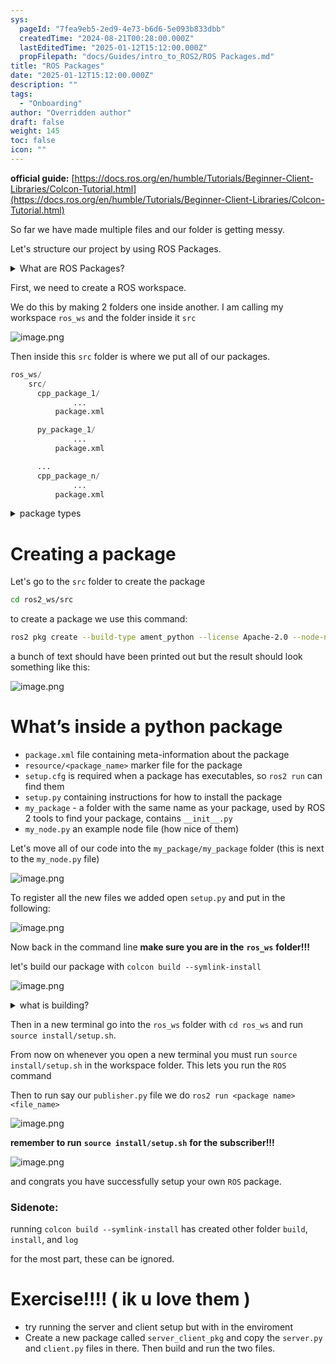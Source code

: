 ```yaml
---
sys:
  pageId: "7fea9eb5-2ed9-4e73-b6d6-5e093b833dbb"
  createdTime: "2024-08-21T00:28:00.000Z"
  lastEditedTime: "2025-01-12T15:12:00.000Z"
  propFilepath: "docs/Guides/intro_to_ROS2/ROS Packages.md"
title: "ROS Packages"
date: "2025-01-12T15:12:00.000Z"
description: ""
tags:
  - "Onboarding"
author: "Overridden author"
draft: false
weight: 145
toc: false
icon: ""
---
```


**official guide:** [https://docs.ros.org/en/humble/Tutorials/Beginner-Client-Libraries/Colcon-Tutorial.html](https://docs.ros.org/en/humble/Tutorials/Beginner-Client-Libraries/Colcon-Tutorial.html)

So far we have made multiple files and our folder is getting messy.

Let's structure our project by using ROS Packages.

<details>

<summary>What are ROS Packages?</summary>

ROS Packages are, as the name implies, packages of code that are highly sharable between ROS developers.

They consist of a folder, `package.xml` file, and source code

```python
      cpp_package_1/
		      ... imagine much code files here ..
          package.xml
```

</details>

First, we need to create a ROS workspace.

We do this by making 2 folders one inside another. I am calling my workspace `ros_ws` and the folder inside it `src`

![image.png](https://prod-files-secure.s3.us-west-2.amazonaws.com/d518164a-d88e-44d1-a4ee-3adb3bd8bce0/70706947-fd18-4537-a67b-e12946812d31/image.png?X-Amz-Algorithm=AWS4-HMAC-SHA256&X-Amz-Content-Sha256=UNSIGNED-PAYLOAD&X-Amz-Credential=ASIAZI2LB466SIVQGOPX%2F20250506%2Fus-west-2%2Fs3%2Faws4_request&X-Amz-Date=20250506T151105Z&X-Amz-Expires=3600&X-Amz-Security-Token=IQoJb3JpZ2luX2VjEJ%2F%2F%2F%2F%2F%2F%2F%2F%2F%2F%2FwEaCXVzLXdlc3QtMiJIMEYCIQDab001BTpNx8Pq3bPQ2iSrzaAL86wFCnejl7HiLe24%2FQIhAL%2BT5b3mqau4JTnhlDcCPtnXOEtxk6lv7Hyw3uXxdp8FKv8DCEgQABoMNjM3NDIzMTgzODA1IgxTJ9I8GwDHi76ZwWsq3APDLh11gc7dc30aV8s3w%2Bp0DLeiDMnORbBo8R8BG9qzUyoipt7JVJ5dpenA68fKzBHQ1Y5vNxgciQ4EYBDE4FudgOvUfCx7ucnRNFYlEP0BPPFUsoIuShk7l9ZElUNbHB3Cubx2UyC9jMZjMGIJ%2BAsGgitlwUZMeKt2vqUnVwIz7usjQMYU1tMVVVuiRAMHHrb%2BFHeFqUuAuzPVsGdm130mfowZIjGQPyRys%2BUzj%2FsuB9qZV9ZRD0XAvePO04NuBFyL%2BEI8ZjvIopLd1c%2BSzwZNoaWwY6gXdnhgQjmpsao9gI12oMCtOnyy1hkjt%2BStG8dIu30Q6RL%2Fn1jZURcItv2kpi3NokSrsA41gw2bat1EPAyoDNQYZHNAYdPuSm4Uy30vBmyhxdPMI1KhrrNKyiRYS%2BRGNjI9%2FEVUWEyuShOeV8QjWs3Jk57gcG8m39lyWmIzfHtCLM8EYqJAXBNPLbzlrDyRz1J0xpLX83PfX37XtjTjdJSzT7SGCZ%2BRT%2BavyczcVCgyuHeGx%2Bp%2B%2BubLANsQp2%2Fr7vesKKpx5GmiDp0Yntub5HcCYC23%2F2U2e7FDoxP7Z5WexOEgpAG7fruVHv5CJ0oEZz2YNYOr6e%2Fky51Wxt7iegZk3eHkiLZVczDHzOjABjqkAT54%2B%2F1n23XTXhm8CDXN6NBuT341wHEg75nJwXqIGB9NbmaT1rkkALw5L5hRi9ewxo%2BACZtrOsbAEqrEFt%2BSnRLMFJwKoRPavH2WNSCWkBWlkquJmc3JFw5hh4g7bPvocClk6LP%2BIO9cZvCSY0NJJr0GmIn7tewdUByjtGema%2FTnQgwvC156qEOgYykyYWeG4DHkZv%2BbFSuSw1cLz96bSyx69Xir&X-Amz-Signature=b809725cbee5a101672e907c7d3916a4efac8a56e97059248f2b96f9eb7cacbf&X-Amz-SignedHeaders=host&x-id=GetObject)

Then inside this `src` folder is where we put all of our packages.

```python
ros_ws/
    src/
      cpp_package_1/
		      ...
          package.xml

      py_package_1/
		      ...
          package.xml

      ...
      cpp_package_n/
		      ...
          package.xml

```

<details>

<summary>package types</summary>

packages can be either `C++` or python.

the intern file structure is different for each but for this guide we will stick to creating python packages

</details>

# Creating a package

Let's go to the `src` folder to create the package

```bash
cd ros2_ws/src
```

to create a package we use this command:

```bash
ros2 pkg create --build-type ament_python --license Apache-2.0 --node-name my_node my_package
```

a bunch of text should have been printed out but the result should look something like this:

![image.png](https://prod-files-secure.s3.us-west-2.amazonaws.com/d518164a-d88e-44d1-a4ee-3adb3bd8bce0/e6cf1e3f-8512-4a3e-b131-079f800bf3e8/image.png?X-Amz-Algorithm=AWS4-HMAC-SHA256&X-Amz-Content-Sha256=UNSIGNED-PAYLOAD&X-Amz-Credential=ASIAZI2LB466SIVQGOPX%2F20250506%2Fus-west-2%2Fs3%2Faws4_request&X-Amz-Date=20250506T151105Z&X-Amz-Expires=3600&X-Amz-Security-Token=IQoJb3JpZ2luX2VjEJ%2F%2F%2F%2F%2F%2F%2F%2F%2F%2F%2FwEaCXVzLXdlc3QtMiJIMEYCIQDab001BTpNx8Pq3bPQ2iSrzaAL86wFCnejl7HiLe24%2FQIhAL%2BT5b3mqau4JTnhlDcCPtnXOEtxk6lv7Hyw3uXxdp8FKv8DCEgQABoMNjM3NDIzMTgzODA1IgxTJ9I8GwDHi76ZwWsq3APDLh11gc7dc30aV8s3w%2Bp0DLeiDMnORbBo8R8BG9qzUyoipt7JVJ5dpenA68fKzBHQ1Y5vNxgciQ4EYBDE4FudgOvUfCx7ucnRNFYlEP0BPPFUsoIuShk7l9ZElUNbHB3Cubx2UyC9jMZjMGIJ%2BAsGgitlwUZMeKt2vqUnVwIz7usjQMYU1tMVVVuiRAMHHrb%2BFHeFqUuAuzPVsGdm130mfowZIjGQPyRys%2BUzj%2FsuB9qZV9ZRD0XAvePO04NuBFyL%2BEI8ZjvIopLd1c%2BSzwZNoaWwY6gXdnhgQjmpsao9gI12oMCtOnyy1hkjt%2BStG8dIu30Q6RL%2Fn1jZURcItv2kpi3NokSrsA41gw2bat1EPAyoDNQYZHNAYdPuSm4Uy30vBmyhxdPMI1KhrrNKyiRYS%2BRGNjI9%2FEVUWEyuShOeV8QjWs3Jk57gcG8m39lyWmIzfHtCLM8EYqJAXBNPLbzlrDyRz1J0xpLX83PfX37XtjTjdJSzT7SGCZ%2BRT%2BavyczcVCgyuHeGx%2Bp%2B%2BubLANsQp2%2Fr7vesKKpx5GmiDp0Yntub5HcCYC23%2F2U2e7FDoxP7Z5WexOEgpAG7fruVHv5CJ0oEZz2YNYOr6e%2Fky51Wxt7iegZk3eHkiLZVczDHzOjABjqkAT54%2B%2F1n23XTXhm8CDXN6NBuT341wHEg75nJwXqIGB9NbmaT1rkkALw5L5hRi9ewxo%2BACZtrOsbAEqrEFt%2BSnRLMFJwKoRPavH2WNSCWkBWlkquJmc3JFw5hh4g7bPvocClk6LP%2BIO9cZvCSY0NJJr0GmIn7tewdUByjtGema%2FTnQgwvC156qEOgYykyYWeG4DHkZv%2BbFSuSw1cLz96bSyx69Xir&X-Amz-Signature=6212309e295f0cd40c2d7895d0676c593b00d9a306e6cee743d73c11c7905301&X-Amz-SignedHeaders=host&x-id=GetObject)

# What’s inside a python package

- `package.xml` file containing meta-information about the package
- `resource/<package_name>` marker file for the package
- `setup.cfg` is required when a package has executables, so `ros2 run` can find them
- `setup.py` containing instructions for how to install the package
- `my_package` - a folder with the same name as your package, used by ROS 2 tools to find your package, contains `__init__.py`
- `my_node.py` an example node file (how nice of them)

Let's move all of our code into the `my_package/my_package` folder (this is next to the `my_node.py` file)

![image.png](https://prod-files-secure.s3.us-west-2.amazonaws.com/d518164a-d88e-44d1-a4ee-3adb3bd8bce0/9ce58f11-0da9-4d3e-b86d-506a9685d378/image.png?X-Amz-Algorithm=AWS4-HMAC-SHA256&X-Amz-Content-Sha256=UNSIGNED-PAYLOAD&X-Amz-Credential=ASIAZI2LB466SIVQGOPX%2F20250506%2Fus-west-2%2Fs3%2Faws4_request&X-Amz-Date=20250506T151105Z&X-Amz-Expires=3600&X-Amz-Security-Token=IQoJb3JpZ2luX2VjEJ%2F%2F%2F%2F%2F%2F%2F%2F%2F%2F%2FwEaCXVzLXdlc3QtMiJIMEYCIQDab001BTpNx8Pq3bPQ2iSrzaAL86wFCnejl7HiLe24%2FQIhAL%2BT5b3mqau4JTnhlDcCPtnXOEtxk6lv7Hyw3uXxdp8FKv8DCEgQABoMNjM3NDIzMTgzODA1IgxTJ9I8GwDHi76ZwWsq3APDLh11gc7dc30aV8s3w%2Bp0DLeiDMnORbBo8R8BG9qzUyoipt7JVJ5dpenA68fKzBHQ1Y5vNxgciQ4EYBDE4FudgOvUfCx7ucnRNFYlEP0BPPFUsoIuShk7l9ZElUNbHB3Cubx2UyC9jMZjMGIJ%2BAsGgitlwUZMeKt2vqUnVwIz7usjQMYU1tMVVVuiRAMHHrb%2BFHeFqUuAuzPVsGdm130mfowZIjGQPyRys%2BUzj%2FsuB9qZV9ZRD0XAvePO04NuBFyL%2BEI8ZjvIopLd1c%2BSzwZNoaWwY6gXdnhgQjmpsao9gI12oMCtOnyy1hkjt%2BStG8dIu30Q6RL%2Fn1jZURcItv2kpi3NokSrsA41gw2bat1EPAyoDNQYZHNAYdPuSm4Uy30vBmyhxdPMI1KhrrNKyiRYS%2BRGNjI9%2FEVUWEyuShOeV8QjWs3Jk57gcG8m39lyWmIzfHtCLM8EYqJAXBNPLbzlrDyRz1J0xpLX83PfX37XtjTjdJSzT7SGCZ%2BRT%2BavyczcVCgyuHeGx%2Bp%2B%2BubLANsQp2%2Fr7vesKKpx5GmiDp0Yntub5HcCYC23%2F2U2e7FDoxP7Z5WexOEgpAG7fruVHv5CJ0oEZz2YNYOr6e%2Fky51Wxt7iegZk3eHkiLZVczDHzOjABjqkAT54%2B%2F1n23XTXhm8CDXN6NBuT341wHEg75nJwXqIGB9NbmaT1rkkALw5L5hRi9ewxo%2BACZtrOsbAEqrEFt%2BSnRLMFJwKoRPavH2WNSCWkBWlkquJmc3JFw5hh4g7bPvocClk6LP%2BIO9cZvCSY0NJJr0GmIn7tewdUByjtGema%2FTnQgwvC156qEOgYykyYWeG4DHkZv%2BbFSuSw1cLz96bSyx69Xir&X-Amz-Signature=29a3d40647092015421f431a6cc323956dd4ba65b3f95e558f3664a1dcdc3f3a&X-Amz-SignedHeaders=host&x-id=GetObject)

To register all the new files we added open `setup.py` and put in the following:

![image.png](https://prod-files-secure.s3.us-west-2.amazonaws.com/d518164a-d88e-44d1-a4ee-3adb3bd8bce0/1cd7c262-4cae-4496-9d75-c178537d24a2/image.png?X-Amz-Algorithm=AWS4-HMAC-SHA256&X-Amz-Content-Sha256=UNSIGNED-PAYLOAD&X-Amz-Credential=ASIAZI2LB466SIVQGOPX%2F20250506%2Fus-west-2%2Fs3%2Faws4_request&X-Amz-Date=20250506T151105Z&X-Amz-Expires=3600&X-Amz-Security-Token=IQoJb3JpZ2luX2VjEJ%2F%2F%2F%2F%2F%2F%2F%2F%2F%2F%2FwEaCXVzLXdlc3QtMiJIMEYCIQDab001BTpNx8Pq3bPQ2iSrzaAL86wFCnejl7HiLe24%2FQIhAL%2BT5b3mqau4JTnhlDcCPtnXOEtxk6lv7Hyw3uXxdp8FKv8DCEgQABoMNjM3NDIzMTgzODA1IgxTJ9I8GwDHi76ZwWsq3APDLh11gc7dc30aV8s3w%2Bp0DLeiDMnORbBo8R8BG9qzUyoipt7JVJ5dpenA68fKzBHQ1Y5vNxgciQ4EYBDE4FudgOvUfCx7ucnRNFYlEP0BPPFUsoIuShk7l9ZElUNbHB3Cubx2UyC9jMZjMGIJ%2BAsGgitlwUZMeKt2vqUnVwIz7usjQMYU1tMVVVuiRAMHHrb%2BFHeFqUuAuzPVsGdm130mfowZIjGQPyRys%2BUzj%2FsuB9qZV9ZRD0XAvePO04NuBFyL%2BEI8ZjvIopLd1c%2BSzwZNoaWwY6gXdnhgQjmpsao9gI12oMCtOnyy1hkjt%2BStG8dIu30Q6RL%2Fn1jZURcItv2kpi3NokSrsA41gw2bat1EPAyoDNQYZHNAYdPuSm4Uy30vBmyhxdPMI1KhrrNKyiRYS%2BRGNjI9%2FEVUWEyuShOeV8QjWs3Jk57gcG8m39lyWmIzfHtCLM8EYqJAXBNPLbzlrDyRz1J0xpLX83PfX37XtjTjdJSzT7SGCZ%2BRT%2BavyczcVCgyuHeGx%2Bp%2B%2BubLANsQp2%2Fr7vesKKpx5GmiDp0Yntub5HcCYC23%2F2U2e7FDoxP7Z5WexOEgpAG7fruVHv5CJ0oEZz2YNYOr6e%2Fky51Wxt7iegZk3eHkiLZVczDHzOjABjqkAT54%2B%2F1n23XTXhm8CDXN6NBuT341wHEg75nJwXqIGB9NbmaT1rkkALw5L5hRi9ewxo%2BACZtrOsbAEqrEFt%2BSnRLMFJwKoRPavH2WNSCWkBWlkquJmc3JFw5hh4g7bPvocClk6LP%2BIO9cZvCSY0NJJr0GmIn7tewdUByjtGema%2FTnQgwvC156qEOgYykyYWeG4DHkZv%2BbFSuSw1cLz96bSyx69Xir&X-Amz-Signature=88da562bdb6977d3020dea906572450fa7c59aff0b3d1e97fa5078f922a0761f&X-Amz-SignedHeaders=host&x-id=GetObject)

Now back in the command line **make sure you are in the** **`ros_ws`** **folder!!!**

let's build our package with `colcon build --symlink-install`

![image.png](https://prod-files-secure.s3.us-west-2.amazonaws.com/d518164a-d88e-44d1-a4ee-3adb3bd8bce0/2f2a0d27-b173-48fd-b189-5f5c0ce65619/image.png?X-Amz-Algorithm=AWS4-HMAC-SHA256&X-Amz-Content-Sha256=UNSIGNED-PAYLOAD&X-Amz-Credential=ASIAZI2LB466SIVQGOPX%2F20250506%2Fus-west-2%2Fs3%2Faws4_request&X-Amz-Date=20250506T151105Z&X-Amz-Expires=3600&X-Amz-Security-Token=IQoJb3JpZ2luX2VjEJ%2F%2F%2F%2F%2F%2F%2F%2F%2F%2F%2FwEaCXVzLXdlc3QtMiJIMEYCIQDab001BTpNx8Pq3bPQ2iSrzaAL86wFCnejl7HiLe24%2FQIhAL%2BT5b3mqau4JTnhlDcCPtnXOEtxk6lv7Hyw3uXxdp8FKv8DCEgQABoMNjM3NDIzMTgzODA1IgxTJ9I8GwDHi76ZwWsq3APDLh11gc7dc30aV8s3w%2Bp0DLeiDMnORbBo8R8BG9qzUyoipt7JVJ5dpenA68fKzBHQ1Y5vNxgciQ4EYBDE4FudgOvUfCx7ucnRNFYlEP0BPPFUsoIuShk7l9ZElUNbHB3Cubx2UyC9jMZjMGIJ%2BAsGgitlwUZMeKt2vqUnVwIz7usjQMYU1tMVVVuiRAMHHrb%2BFHeFqUuAuzPVsGdm130mfowZIjGQPyRys%2BUzj%2FsuB9qZV9ZRD0XAvePO04NuBFyL%2BEI8ZjvIopLd1c%2BSzwZNoaWwY6gXdnhgQjmpsao9gI12oMCtOnyy1hkjt%2BStG8dIu30Q6RL%2Fn1jZURcItv2kpi3NokSrsA41gw2bat1EPAyoDNQYZHNAYdPuSm4Uy30vBmyhxdPMI1KhrrNKyiRYS%2BRGNjI9%2FEVUWEyuShOeV8QjWs3Jk57gcG8m39lyWmIzfHtCLM8EYqJAXBNPLbzlrDyRz1J0xpLX83PfX37XtjTjdJSzT7SGCZ%2BRT%2BavyczcVCgyuHeGx%2Bp%2B%2BubLANsQp2%2Fr7vesKKpx5GmiDp0Yntub5HcCYC23%2F2U2e7FDoxP7Z5WexOEgpAG7fruVHv5CJ0oEZz2YNYOr6e%2Fky51Wxt7iegZk3eHkiLZVczDHzOjABjqkAT54%2B%2F1n23XTXhm8CDXN6NBuT341wHEg75nJwXqIGB9NbmaT1rkkALw5L5hRi9ewxo%2BACZtrOsbAEqrEFt%2BSnRLMFJwKoRPavH2WNSCWkBWlkquJmc3JFw5hh4g7bPvocClk6LP%2BIO9cZvCSY0NJJr0GmIn7tewdUByjtGema%2FTnQgwvC156qEOgYykyYWeG4DHkZv%2BbFSuSw1cLz96bSyx69Xir&X-Amz-Signature=94cba2b4e529fc215f7222cd6d0c60f1809f9ec348cc723e4fa0ecf2d27b333e&X-Amz-SignedHeaders=host&x-id=GetObject)

<details>

<summary>what is building?</summary>

if you are a CS major at Rose-Hulman you will learn the answer to this in CSSE132

but TLDR; is it combines all the code files into one program that can be run easily 

</details>

Then in a new terminal go into the `ros_ws` folder with `cd ros_ws` and run `source install/setup.sh`. 

From now on whenever you open a new terminal you must run `source install/setup.sh` in the workspace folder. This lets you run the `ROS` command

Then to run say our `publisher.py` file we do `ros2 run <package name> <file_name>`

![image.png](https://prod-files-secure.s3.us-west-2.amazonaws.com/d518164a-d88e-44d1-a4ee-3adb3bd8bce0/4f4b1219-3a44-4632-aa0a-ce3471699f59/image.png?X-Amz-Algorithm=AWS4-HMAC-SHA256&X-Amz-Content-Sha256=UNSIGNED-PAYLOAD&X-Amz-Credential=ASIAZI2LB466SIVQGOPX%2F20250506%2Fus-west-2%2Fs3%2Faws4_request&X-Amz-Date=20250506T151105Z&X-Amz-Expires=3600&X-Amz-Security-Token=IQoJb3JpZ2luX2VjEJ%2F%2F%2F%2F%2F%2F%2F%2F%2F%2F%2FwEaCXVzLXdlc3QtMiJIMEYCIQDab001BTpNx8Pq3bPQ2iSrzaAL86wFCnejl7HiLe24%2FQIhAL%2BT5b3mqau4JTnhlDcCPtnXOEtxk6lv7Hyw3uXxdp8FKv8DCEgQABoMNjM3NDIzMTgzODA1IgxTJ9I8GwDHi76ZwWsq3APDLh11gc7dc30aV8s3w%2Bp0DLeiDMnORbBo8R8BG9qzUyoipt7JVJ5dpenA68fKzBHQ1Y5vNxgciQ4EYBDE4FudgOvUfCx7ucnRNFYlEP0BPPFUsoIuShk7l9ZElUNbHB3Cubx2UyC9jMZjMGIJ%2BAsGgitlwUZMeKt2vqUnVwIz7usjQMYU1tMVVVuiRAMHHrb%2BFHeFqUuAuzPVsGdm130mfowZIjGQPyRys%2BUzj%2FsuB9qZV9ZRD0XAvePO04NuBFyL%2BEI8ZjvIopLd1c%2BSzwZNoaWwY6gXdnhgQjmpsao9gI12oMCtOnyy1hkjt%2BStG8dIu30Q6RL%2Fn1jZURcItv2kpi3NokSrsA41gw2bat1EPAyoDNQYZHNAYdPuSm4Uy30vBmyhxdPMI1KhrrNKyiRYS%2BRGNjI9%2FEVUWEyuShOeV8QjWs3Jk57gcG8m39lyWmIzfHtCLM8EYqJAXBNPLbzlrDyRz1J0xpLX83PfX37XtjTjdJSzT7SGCZ%2BRT%2BavyczcVCgyuHeGx%2Bp%2B%2BubLANsQp2%2Fr7vesKKpx5GmiDp0Yntub5HcCYC23%2F2U2e7FDoxP7Z5WexOEgpAG7fruVHv5CJ0oEZz2YNYOr6e%2Fky51Wxt7iegZk3eHkiLZVczDHzOjABjqkAT54%2B%2F1n23XTXhm8CDXN6NBuT341wHEg75nJwXqIGB9NbmaT1rkkALw5L5hRi9ewxo%2BACZtrOsbAEqrEFt%2BSnRLMFJwKoRPavH2WNSCWkBWlkquJmc3JFw5hh4g7bPvocClk6LP%2BIO9cZvCSY0NJJr0GmIn7tewdUByjtGema%2FTnQgwvC156qEOgYykyYWeG4DHkZv%2BbFSuSw1cLz96bSyx69Xir&X-Amz-Signature=dace89057aa1a9e421141d06fec97359e19e7ebb9085d48063d5357a58b46f81&X-Amz-SignedHeaders=host&x-id=GetObject)

**remember to run** **`source install/setup.sh`** **for the subscriber!!!**

![image.png](https://prod-files-secure.s3.us-west-2.amazonaws.com/d518164a-d88e-44d1-a4ee-3adb3bd8bce0/02121119-dad4-49ec-8356-c956108b4243/image.png?X-Amz-Algorithm=AWS4-HMAC-SHA256&X-Amz-Content-Sha256=UNSIGNED-PAYLOAD&X-Amz-Credential=ASIAZI2LB466SIVQGOPX%2F20250506%2Fus-west-2%2Fs3%2Faws4_request&X-Amz-Date=20250506T151105Z&X-Amz-Expires=3600&X-Amz-Security-Token=IQoJb3JpZ2luX2VjEJ%2F%2F%2F%2F%2F%2F%2F%2F%2F%2F%2FwEaCXVzLXdlc3QtMiJIMEYCIQDab001BTpNx8Pq3bPQ2iSrzaAL86wFCnejl7HiLe24%2FQIhAL%2BT5b3mqau4JTnhlDcCPtnXOEtxk6lv7Hyw3uXxdp8FKv8DCEgQABoMNjM3NDIzMTgzODA1IgxTJ9I8GwDHi76ZwWsq3APDLh11gc7dc30aV8s3w%2Bp0DLeiDMnORbBo8R8BG9qzUyoipt7JVJ5dpenA68fKzBHQ1Y5vNxgciQ4EYBDE4FudgOvUfCx7ucnRNFYlEP0BPPFUsoIuShk7l9ZElUNbHB3Cubx2UyC9jMZjMGIJ%2BAsGgitlwUZMeKt2vqUnVwIz7usjQMYU1tMVVVuiRAMHHrb%2BFHeFqUuAuzPVsGdm130mfowZIjGQPyRys%2BUzj%2FsuB9qZV9ZRD0XAvePO04NuBFyL%2BEI8ZjvIopLd1c%2BSzwZNoaWwY6gXdnhgQjmpsao9gI12oMCtOnyy1hkjt%2BStG8dIu30Q6RL%2Fn1jZURcItv2kpi3NokSrsA41gw2bat1EPAyoDNQYZHNAYdPuSm4Uy30vBmyhxdPMI1KhrrNKyiRYS%2BRGNjI9%2FEVUWEyuShOeV8QjWs3Jk57gcG8m39lyWmIzfHtCLM8EYqJAXBNPLbzlrDyRz1J0xpLX83PfX37XtjTjdJSzT7SGCZ%2BRT%2BavyczcVCgyuHeGx%2Bp%2B%2BubLANsQp2%2Fr7vesKKpx5GmiDp0Yntub5HcCYC23%2F2U2e7FDoxP7Z5WexOEgpAG7fruVHv5CJ0oEZz2YNYOr6e%2Fky51Wxt7iegZk3eHkiLZVczDHzOjABjqkAT54%2B%2F1n23XTXhm8CDXN6NBuT341wHEg75nJwXqIGB9NbmaT1rkkALw5L5hRi9ewxo%2BACZtrOsbAEqrEFt%2BSnRLMFJwKoRPavH2WNSCWkBWlkquJmc3JFw5hh4g7bPvocClk6LP%2BIO9cZvCSY0NJJr0GmIn7tewdUByjtGema%2FTnQgwvC156qEOgYykyYWeG4DHkZv%2BbFSuSw1cLz96bSyx69Xir&X-Amz-Signature=7237eae761502337af648de5fbb9796fa8963c7db22ddd1f340359d9971a31c4&X-Amz-SignedHeaders=host&x-id=GetObject)

and congrats you have successfully setup your own `ROS` package.

### Sidenote:

running `colcon build --symlink-install` has created other folder `build`, `install`, and `log`

for the most part, these can be ignored.

# Exercise!!!! ( ik u love them )

- try running the server and client setup but with in the enviroment
- Create a new package called `server_client_pkg` and copy the `server.py` and `client.py` files in there. Then build and run the two files.
